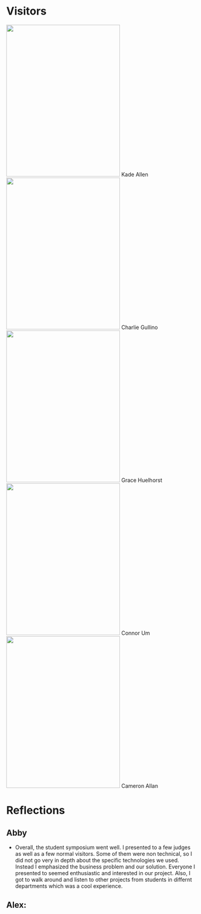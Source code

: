 # Visitors


<img src="https://user-images.githubusercontent.com/89402649/231314517-0e0b16a2-e5cb-4bc3-ab65-acd58024fde0.png" width="300" height="400">
Kade Allen

<img src="https://user-images.githubusercontent.com/89402649/231314538-2eda5be0-7ccb-45b7-be1f-aa0c8c7692ea.png" width="300" height="400">
Charlie Gullino

<img src="https://user-images.githubusercontent.com/89402649/231314542-49cbc030-21a1-403d-bae8-919c785fff1a.png" width="300" height="400">
Grace Huelhorst

<img src="https://user-images.githubusercontent.com/89402649/231315297-0436c687-daca-4987-b917-11c6ef26cc87.png" width="300" height="400">
Connor Um

<img src="https://user-images.githubusercontent.com/89402649/231314831-95de2baa-8ce4-410f-9f54-48515fc3cbcb.jpg" width="300" height="400">
Cameron Allan

# Reflections

## Abby 
* Overall, the student symposium went well. I presented to a few judges as well as a few normal visitors. Some of them were non technical, so I did not go very in depth about the specific technologies we used. Instead I emphasized the business problem and our solution. Everyone I presented to seemed enthusiastic and interested in our project. Also, I got to walk around and listen to other projects from students in differnt departments which was a cool experience. 

## Alex: 
